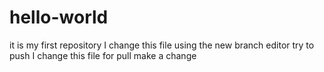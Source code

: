 # hello-world
it is my first repository
I change this file using the new branch editor
try to push
I change this file for pull
make a change